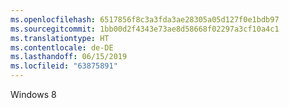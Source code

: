 ```yaml
---
ms.openlocfilehash: 6517856f8c3a3fda3ae28305a05d127f0e1bdb97
ms.sourcegitcommit: 1bb00d2f4343e73ae8d58668f02297a3cf10a4c1
ms.translationtype: HT
ms.contentlocale: de-DE
ms.lasthandoff: 06/15/2019
ms.locfileid: "63875891"
---
```

Windows 8